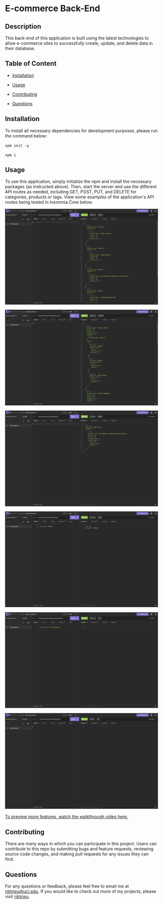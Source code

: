 # E-commerce Back-End
## Description

This back-end of this application is built using the latest technologies to allow e-commerce sites to successfully create, update, and delete data in their database.

## Table of Content

* [Installation](#installation)

* [Usage](#usage)

* [Contributing](#contributing)

* [Questions](#questions)   


## Installation

To install all necessary dependencies for development purposes, please run the command below:  

``npm init -y``  

``npm i``


## Usage

To use this application, simply initialize the npm and install the necessary packages (as instructed above). Then, start the server and use the different API routes as needed, including GET, POST, PUT, and DELETE for categories, products or tags. View some examples of the application's API routes being tested in Insomnia Core below.
 

![GET Categories](./assets/screenshots/GET-categories.png)
 
![GET Products](./assets/screenshots/GET-products.png)  

![GET Tags by ID](./assets/screenshots/GET-tags-byID.png)  

![POST New Tags](./assets/screenshots/POST-tags.png)  

![PUT Categories by ID](./assets/screenshots/PUT-categories.png)  

![DELETE Tags by ID](./assets/screenshots/DELETE-tags.png)

[To preview more features, watch the walkthrough video here.](https://drive.google.com/file/d/10AcKC6ACp92j_xD821245N72qg44snl_/view)


## Contributing

There are many ways in which you can participate in this project.
Users can contribute to this repo by submitting bugs and feature requests, reviewing source code changes, and making pull requests for any issues they can find.    


## Questions

For any questions or feedback, please feel free to email me at nbtrieu@uci.edu.
If you would like to check out more of my projects, please visit [nbtrieu](https://github.com/nbtrieu).
